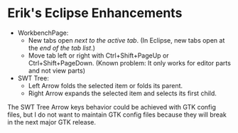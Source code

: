 # Erik's Eclipse Enhancements

- WorkbenchPage:
    - New tabs open *next to the active tab*.
    (In Eclipse, new tabs open at the *end of the tab list*.)
    - Move tab left or right with Ctrl+Shift+PageUp or Ctrl+Shift+PageDown.
    (Known problem: It only works for editor parts and not view parts)
- SWT Tree:
    - Left Arrow folds the selected item or folds its parent.
    - Right Arrow expands the selected item and selects its first child.

The SWT Tree Arrow keys behavior could be achieved with GTK config files,
but I do not want to maintain GTK config files because
they will break in the next major GTK release.
